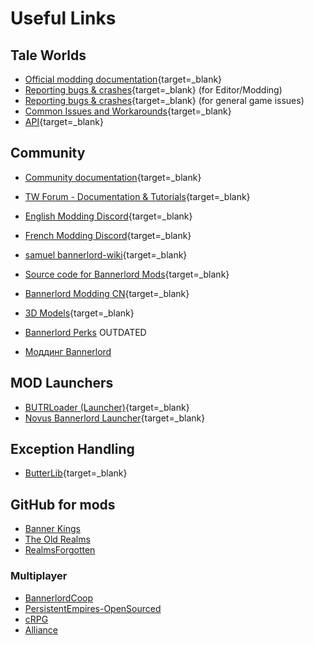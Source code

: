 # Useful Links

## Tale Worlds

* [Official modding documentation](https://moddocs.bannerlord.com){target=_blank}
* [Reporting bugs & crashes](https://forums.taleworlds.com/index.php?forums/bug-crash-reports.784/){target=_blank} (for Editor/Modding)
* [Reporting bugs & crashes](https://forums.taleworlds.com/index.php?forums/mount-blade-ii-bannerlord.528/){target=_blank} (for general game issues)
* [Common Issues and Workarounds](https://forums.taleworlds.com/index.php?threads/common-issues-and-workarounds.427758/){target=_blank}
* [API](https://apidoc.bannerlord.com/v/1.1.0/){target=_blank}

## Community

* [Community documentation](https://docs.bannerlordmodding.com){target=_blank}
* [TW Forum - Documentation & Tutorials](https://forums.taleworlds.com/index.php?forums/documentation-tutorials.753/){target=_blank}

* [English Modding Discord](https://discord.gg/ykFVJGQ){target=_blank}
* [French Modding Discord](https://discord.com/invite/S5G2HBw){target=_blank}
* [samuel bannerlord-wiki](https://coda.io/@samuel/bannerlord-wiki){target=_blank}
* [Source code for Bannerlord Mods](https://forums.taleworlds.com/index.php?threads/source-code-for-bannerlord-mods.448829/){target=_blank}
* [Bannerlord Modding CN](https://yigu-studio.gitbook.io/bannerlord-modding-cn/_csharp-api){target=_blank}
* [3D Models](https://drive.google.com/drive/folders/1mi2y_sO-ctpqScMlT5zvU1r01L2810_V?usp=sharing){target=_blank}
* [Bannerlord Perks](https://www.bannerlordperks.com) OUTDATED
* [Моддинг Bannerlord](https://commando.com.ua/commando/gmpr/modding-bannerlord/)

## MOD Launchers

* [BUTRLoader (Launcher)](https://www.nexusmods.com/mountandblade2bannerlord/mods/2513){target=_blank}
* [Novus Bannerlord Launcher](https://www.nexusmods.com/mountandblade2bannerlord/mods/4924){target=_blank}

## Exception Handling

* [ButterLib](https://www.nexusmods.com/mountandblade2bannerlord/mods/2018){target=_blank}

## GitHub for mods

* [Banner Kings](https://github.com/R-Vaccari/bannerlord-banner-kings)
* [The Old Realms](https://github.com/TheOldRealms)
* [RealmsForgotten](https://github.com/actualAnian/RealmsForgotten)

### Multiplayer

* [BannerlordCoop](https://github.com/Bannerlord-Coop-Team/BannerlordCoop)
* [PersistentEmpires-OpenSourced](https://github.com/AR-Development/PersistentEmpires-OpenSourced)
* [cRPG](https://github.com/crpg2/crpg/)
* [Alliance](https://github.com/Byak0/Alliance)
